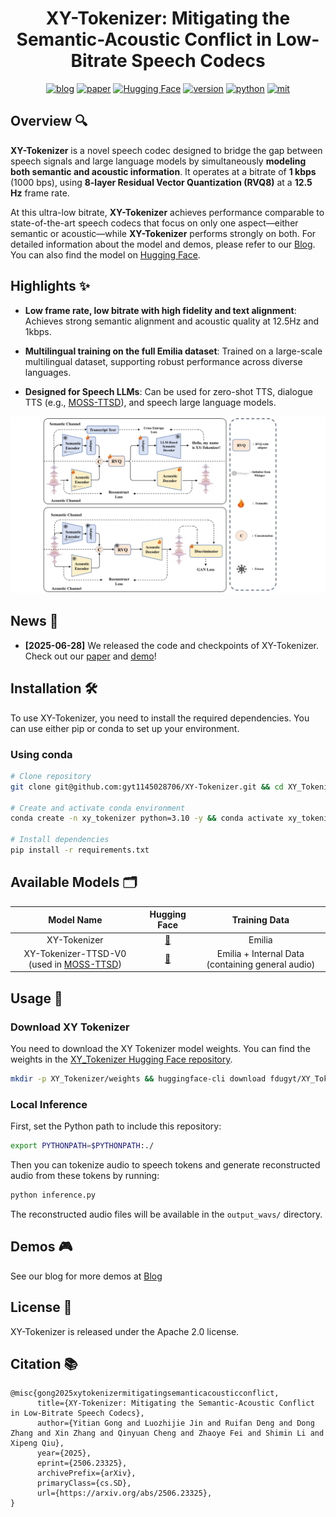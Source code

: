 <div align="center">
    <h1>
    XY-Tokenizer: Mitigating the Semantic-Acoustic Conflict in Low-Bitrate Speech Codecs
    </h1>
    <p>
    <a href="???"><img src="https://img.shields.io/badge/Blog-Read%20More-green" alt="blog"></a>
    <a href="https://arxiv.org/pdf/2506.23325"><img src="https://img.shields.io/badge/Paper-Arxiv-red" alt="paper"></a>
    <a href="https://huggingface.co/fdugyt/XY_Tokenizer"><img src="https://img.shields.io/badge/%F0%9F%A4%97%20Hugging%20Face-Model%20Page-yellow" alt="Hugging Face"></a>
    <a href="https://github.com/"><img src="https://img.shields.io/badge/Python-3.10+-orange" alt="version"></a>
    <a href="https://github.com/OpenMOSS/MOSS-TTSD"><img src="https://img.shields.io/badge/PyTorch-2.0+-brightgreen" alt="python"></a>
    <a href="https://github.com/OpenMOSS/MOSS-TTSD"><img src="https://img.shields.io/badge/License-Apache%202.0-blue.svg" alt="mit"></a>
    </p>
</div>


## Overview 🔍

**XY-Tokenizer** is a novel speech codec designed to bridge the gap between speech signals and large language models by simultaneously **modeling both semantic and acoustic information**. It operates at a bitrate of **1 kbps** (1000 bps), using **8-layer Residual Vector Quantization (RVQ8)** at a **12.5 Hz** frame rate.

At this ultra-low bitrate, **XY-Tokenizer** achieves performance comparable to state-of-the-art speech codecs that focus on only one aspect—either semantic or acoustic—while **XY-Tokenizer** performs strongly on both. For detailed information about the model and demos, please refer to our [Blog](???). You can also find the model on [Hugging Face](https://huggingface.co/fdugyt/XY_Tokenizer).

## Highlights ✨

- **Low frame rate, low bitrate with high fidelity and text alignment**: Achieves strong semantic alignment and acoustic quality at 12.5Hz and 1kbps.

- **Multilingual training on the full Emilia dataset**: Trained on a large-scale multilingual dataset, supporting robust performance across diverse languages.

- **Designed for Speech LLMs**: Can be used for zero-shot TTS, dialogue TTS (e.g., [MOSS-TTSD](https://github.com/OpenMOSS/MOSS-TTSD)), and speech large language models.

<div align="center">
    <p>
    <img src="assets/XY-Tokenizer-Architecture.png" alt="XY-Tokenizer" width="1000">
    </p>
</div>


## News 📢

- **[2025-06-28]** We released the code and checkpoints of XY-Tokenizer. Check out our [paper](???) and [demo](???)!     

## Installation 🛠️

To use XY-Tokenizer, you need to install the required dependencies. You can use either pip or conda to set up your environment.

### Using conda

```bash
# Clone repository
git clone git@github.com:gyt1145028706/XY-Tokenizer.git && cd XY_Tokenizer

# Create and activate conda environment
conda create -n xy_tokenizer python=3.10 -y && conda activate xy_tokenizer

# Install dependencies
pip install -r requirements.txt
```

## Available Models 🗂️

| Model Name | Hugging Face | Training Data |
|:----------:|:-------------:|:---------------:|
| XY-Tokenizer | [🤗](https://huggingface.co/fdugyt/XY_Tokenizer) | Emilia |
| XY-Tokenizer-TTSD-V0 (used in [MOSS-TTSD](https://github.com/OpenMOSS/MOSS-TTSD)) | [🤗](https://huggingface.co/fnlp/XY_Tokenizer_TTSD_V0/) | Emilia + Internal Data (containing general audio) |

## Usage 🚀

### Download XY Tokenizer

You need to download the XY Tokenizer model weights. You can find the weights in the [XY_Tokenizer Hugging Face repository](https://huggingface.co/fdugyt/XY_Tokenizer).

```bash
mkdir -p XY_Tokenizer/weights && huggingface-cli download fdugyt/XY_Tokenizer xy_tokenizer.ckpt --local-dir ./weights/
```

### Local Inference

First, set the Python path to include this repository:
```bash
export PYTHONPATH=$PYTHONPATH:./
```

Then you can tokenize audio to speech tokens and generate reconstructed audio from these tokens by running:
```python
python inference.py 
```

The reconstructed audio files will be available in the `output_wavs/` directory.

## Demos 🎮

See our blog for more demos at [Blog](???)

## License 📜

XY-Tokenizer is released under the Apache 2.0 license.

## Citation 📚

```
@misc{gong2025xytokenizermitigatingsemanticacousticconflict,
      title={XY-Tokenizer: Mitigating the Semantic-Acoustic Conflict in Low-Bitrate Speech Codecs}, 
      author={Yitian Gong and Luozhijie Jin and Ruifan Deng and Dong Zhang and Xin Zhang and Qinyuan Cheng and Zhaoye Fei and Shimin Li and Xipeng Qiu},
      year={2025},
      eprint={2506.23325},
      archivePrefix={arXiv},
      primaryClass={cs.SD},
      url={https://arxiv.org/abs/2506.23325}, 
}
```
